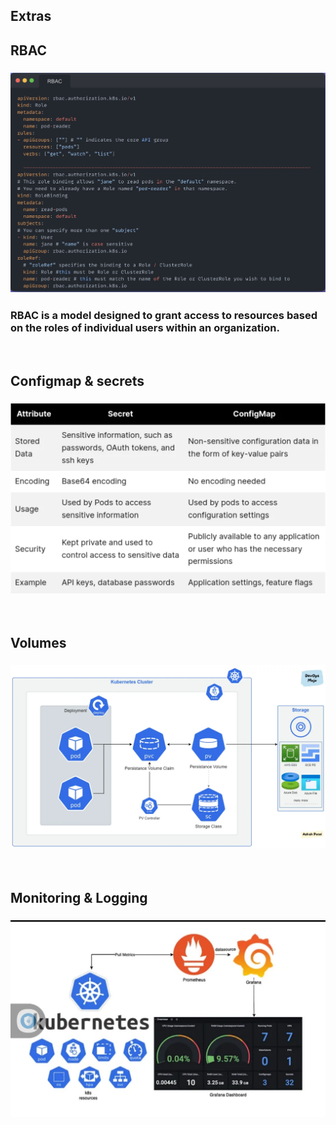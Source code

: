 

## Extras
## RBAC
   ### ![n](./assets/RBAC.png)
   ### RBAC is a model designed to grant access to resources based on the roles of individual users within an organization.
<br/>   

## Configmap & secrets
   ### ![n](./assets/secret_configmap.png)
<br/>

## Volumes
   ### ![n](./assets/volumes.webp)
<br/>


## Monitoring & Logging
   ### ![n](./assets/monitoring_logging.jpeg)
<br/>

